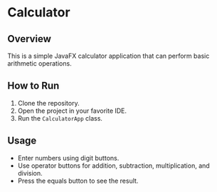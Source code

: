 # Calculator
## Overview
This is a simple JavaFX calculator application that can perform basic arithmetic operations.

## How to Run
1. Clone the repository.
2. Open the project in your favorite IDE.
3. Run the `CalculatorApp` class.

## Usage
- Enter numbers using digit buttons.
- Use operator buttons for addition, subtraction, multiplication, and division.
- Press the equals button to see the result.
